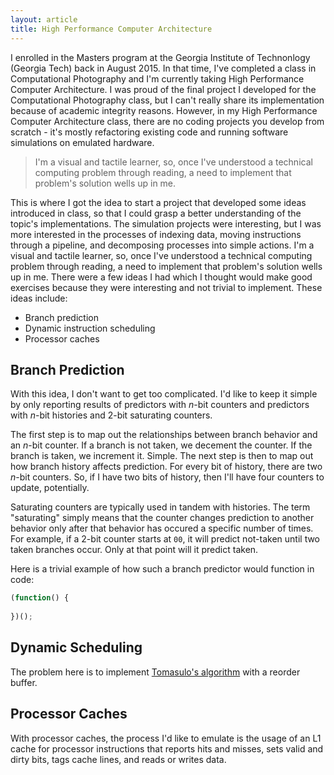 ```yaml
---
layout: article
title: High Performance Computer Architecture
---
```


I enrolled in the Masters program at the Georgia Institute of Technonlogy (Georgia Tech) back in 
August 2015. In that time, I've completed a class in Computational Photography and I'm currently taking 
High Performance Computer Architecture. I was proud of the final project I developed for the Computational 
Photography class, but I can't really share its implementation because of academic integrity reasons.
However, in my High Performance Computer Architecture class, there are no coding projects you develop from
scratch - it's mostly refactoring existing code and running software simulations on emulated hardware.   

> I'm a visual and tactile learner, so, once I've understood a technical computing problem through 
reading, a need to implement that problem's solution wells up in me.

This is where I got the idea to start a project that developed some ideas introduced in class, so that 
I could grasp a better understanding of the topic's implementations. The simulation projects were 
interesting, but I was more interested in the processes of indexing data, moving instructions through a 
pipeline, and decomposing processes into simple actions. I'm a visual and tactile learner, so, once I've 
understood a technical computing problem through reading, a need to implement that problem's solution 
wells up in me. There were a few ideas I had which I thought would make good exercises because they were 
interesting and not trivial to implement. These ideas include: 

- Branch prediction
- Dynamic instruction scheduling
- Processor caches

## Branch Prediction

With this idea, I don't want to get too complicated. I'd like to keep it simple by only reporting results
of predictors with _n_-bit counters and predictors with _n_-bit histories and 2-bit saturating counters. 

The first step is to map out the relationships between branch behavior and an _n_-bit counter. If a 
branch is not taken, we decement the counter. If the branch is taken, we increment it. Simple. The next 
step is then to map out how branch history affects prediction. For every bit of history, there are two
_n_-bit counters. So, if I have two bits of history, then I'll have four counters to update, potentially.
 
Saturating counters are typically used in tandem with histories. The term "saturating" simply means
that the counter changes prediction to another behavior only after that behavior has occured a specific 
number of times. For example, if a 2-bit counter starts at `00`, it will predict not-taken until two taken 
branches occur. Only at that point will it predict taken.

Here is a trivial example of how such a branch predictor would function in code:

```javascript
(function() {
  
})();
``` 

## Dynamic Scheduling

The problem here is to implement [Tomasulo's algorithm](https://en.wikipedia.org/wiki/Tomasulo_algorithm) 
with a reorder buffer.

## Processor Caches

With processor caches, the process I'd like to emulate is the usage of an L1 cache for processor 
instructions that reports hits and misses, sets valid and dirty bits, tags cache lines, and reads or 
writes data.